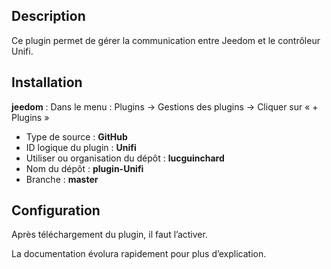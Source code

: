 ## Description

Ce plugin permet de gérer la communication entre Jeedom et le contrôleur Unifi.

## Installation

**jeedom** : Dans le menu : Plugins → Gestions des plugins → Cliquer sur « + Plugins »

* Type de source :  **GitHub**
* ID logique du plugin :  **Unifi**
* Utiliser ou organisation du dépôt :  **lucguinchard**
* Nom du dépôt :  **plugin-Unifi**
* Branche :  **master**

## Configuration

Après téléchargement du plugin, il faut l’activer.

La documentation évolura rapidement pour plus d’explication.
